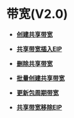 # 带宽\(V2.0\)<a name="eip_apisharedbandwidth_0000"></a>

 

-   **[创建共享带宽](创建共享带宽.md)**  

-   **[共享带宽插入EIP](共享带宽插入EIP.md)**  

-   **[删除共享带宽](删除共享带宽.md)**  

-   **[批量创建共享带宽](批量创建共享带宽.md)**  

-   **[更新包周期带宽](更新包周期带宽.md)**  

-   **[共享带宽移除EIP](共享带宽移除EIP.md)**  



